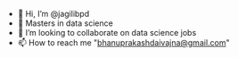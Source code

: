 - 👋 Hi, I’m @jagilibpd
- 🌱 Masters in data science
- 💞️ I’m looking to collaborate on data science jobs
- 📫 How to reach me "bhanuprakashdaivajna@gmail.com"

<!---
jagilibpd/jagilibpd is a ✨ special ✨ repository because its `README.md` (this file) appears on your GitHub profile.
You can click the Preview link to take a look at your changes.
--->
